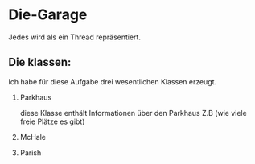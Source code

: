# Die-Garage
Jedes wird als ein Thread repräsentiert.

## Die klassen:
 Ich habe für diese Aufgabe drei wesentlichen Klassen erzeugt.
 <ol>
<li>Parkhaus</li>
 <p> diese Klasse enthält Informationen über den Parkhaus Z.B (wie viele freie Plätze es gibt)</p>
<li>McHale</li>
 <p></p>
<li>Parish</li>
 <p></p>
</ol>
  

